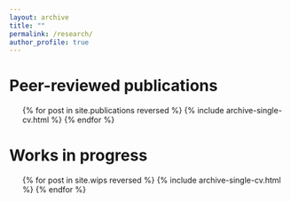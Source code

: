 ```yaml
---
layout: archive
title: ""
permalink: /research/
author_profile: true
---
```



Peer-reviewed publications
======

<ul>{% for post in site.publications reversed %}
{% include archive-single-cv.html %}
{% endfor %}</ul>
  

Works in progress
======

<ul>{% for post in site.wips reversed %}
    {% include archive-single-cv.html %}
{% endfor %}</ul>
